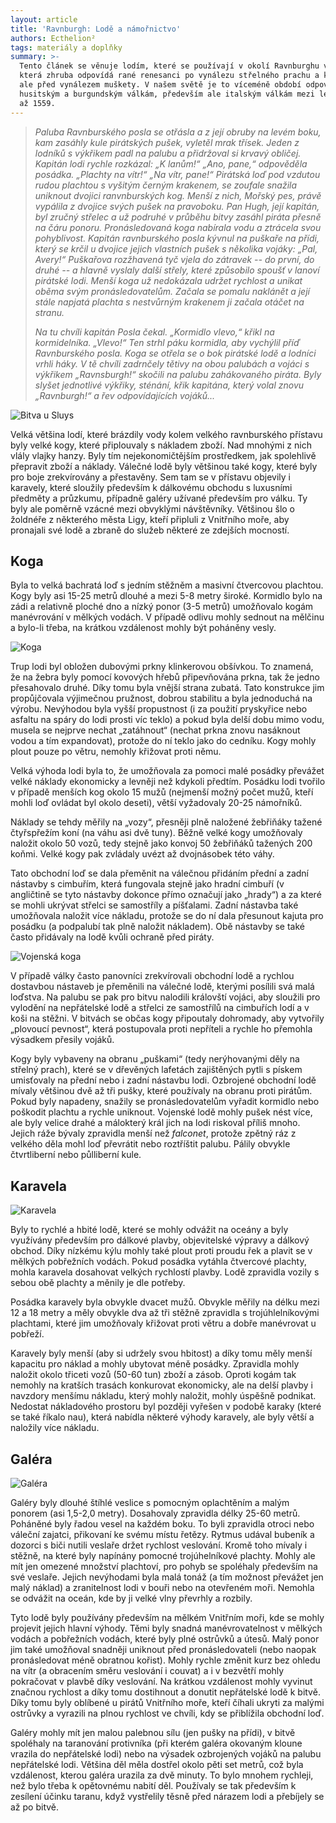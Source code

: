 ```yaml
---
layout: article
title: 'Ravnburgh: Lodě a námořnictvo'
authors: Ecthelion²
tags: materiály a doplňky
summary: >-
  Tento článek se věnuje lodím, které se používají v okolí Ravnburghu v době,
  která zhruba odpovídá rané renesanci po vynálezu střelného prachu a knihtisku,
  ale před vynálezem muškety. V našem světě je to víceméně období odpovídající
  husitským a burgundským válkám, především ale italským válkám mezi lety 1494
  až 1559.
---
```


> _Paluba Ravnburského posla se otřásla a z její obruby na levém boku, kam zasáhly kule pirátských pušek, vyletěl mrak třísek. Jeden z lodníků s výkřikem padl na palubu a přidržoval si krvavý obličej. Kapitán lodi rychle rozkázal: „K lanům!“ „Ano, pane,“ odpověděla posádka. „Plachty na vítr!“ „Na vítr, pane!“ Pirátská loď pod vzdutou rudou plachtou s vyšitým černým krakenem, se zoufale snažila uniknout dvojici ranvnburských kog. Menší z nich, Mořský pes, právě vypálila z dvojice svých pušek na pravoboku. Pan Hugh, její kapitán, byl zručný střelec a už podruhé v průběhu bitvy zasáhl piráta přesně na čáru ponoru. Pronásledovaná koga nabírala vodu a ztrácela svou pohyblivost. Kapitán ravnburského posla kývnul na puškaře na přídi, který se krčil u dvojice jejich vlastních pušek s několika vojáky: „Pal, Avery!“ Puškařova rozžhavená tyč vjela do zátravek -- do první, do druhé -- a hlavně vyslaly další střely, které způsobilo spoušť v lanoví pirátské lodi. Menší koga už nedokázala udržet rychlost a unikat oběma svým pronásledovatelům. Začala se pomalu naklánět a její stále napjatá plachta s nestvůrným krakenem ji začala otáčet na stranu._
>
> _Na tu chvíli kapitán Posla čekal. „Kormidlo vlevo,“ křikl na kormidelníka. „Vlevo!“ Ten strhl páku kormidla, aby vychýlil příď Ravnburského posla. Koga se otřela se o bok pirátské lodě a lodníci vrhli háky. V tě chvíli zadrnčely tětivy na obou palubách a vojáci s výkřikem „Ravnsburgh!“ skočili na palubu zahákovaného piráta. Byly slyšet jednotlivé výkřiky, sténání, křik kapitána, který volal znovu „Ravnburgh!“ a řev odpovídajících vojáků..._

![Bitva u Sluys]({{site.baseurl}}/76/BattleofSluys.jpeg.jpeg)

Velká většina lodí, které brázdily vody kolem velkého ravnburského přístavu byly velké kogy, které připlouvaly s nákladem zboží. Nad mnohými z nich vlály vlajky hanzy. Byly tím nejekonomičtějším prostředkem, jak spolehlivě přepravit zboží a náklady. Válečné lodě byly většinou také kogy, které byly pro boje zrekvírovány a přestavěny. Sem tam se v přístavu objevily i karavely, které sloužily především k dálkovému obchodu s luxusními předměty a průzkumu, případně galéry užívané především pro válku. Ty byly ale poměrně vzácné mezi obvyklými návštěvníky. Většinou šlo o žoldnéře z některého města Ligy, kteří připluli z Vnitřního moře, aby pronajali své lodě a zbraně do služeb některé ze zdejších mocností.

## Koga

Byla to velká bachratá loď s jedním stěžněm a masivní čtvercovou plachtou. Kogy byly asi 15-25 metrů dlouhé a mezi 5-8 metry široké. Kormidlo bylo na zádi a relativně ploché dno a nízký ponor (3-5 metrů) umožňovalo kogám manévrování v mělkých vodách. V případě odlivu mohly sednout na mělčinu a bylo-li třeba, na krátkou vzdálenost mohly být poháněny vesly.

![Koga]({{site.baseurl}}/76/hanseschiffe-mitte-en.jpg)

Trup lodi byl obložen dubovými prkny klinkerovou obšívkou. To znamená, že na žebra byly pomocí kovových hřebů připevňována prkna, tak že jedno přesahovalo druhé. Díky tomu byla vnější strana zubatá. Tato konstrukce jim propůjčovala výjimečnou pružnost, dobrou stabilitu a byla jednoduchá na výrobu. Nevýhodou byla vyšší propustnost (i za použití pryskyřice nebo asfaltu na spáry do lodi prosti víc teklo) a pokud byla delší dobu mimo vodu, musela se nejprve nechat „zatáhnout“ (nechat prkna znovu nasáknout vodou a tím expandovat), protože do ní teklo jako do cedníku. Kogy mohly plout pouze po větru, nemohly křižovat proti němu.

Velká výhoda lodi byla to, že umožňovala za pomoci malé posádky převážet velké náklady ekonomicky a levněji než kdykoli předtím. Posádku lodi tvořilo v případě menších kog okolo 15 mužů (nejmenší možný počet mužů, kteří mohli loď ovládat byl okolo deseti), větší vyžadovaly 20-25 námořníků.

Náklady se tehdy měřily na „vozy“, přesněji plně naložené žebřiňáky tažené čtyřspřežím koní (na váhu asi dvě tuny). Běžně velké kogy umožňovaly naložit okolo 50 vozů, tedy stejně jako konvoj 50 žebřiňáků tažených 200 koňmi. Velké kogy pak zvládaly uvézt až dvojnásobek této váhy.

Tato obchodní loď se dala přeměnit na válečnou přidáním přední a zadní nástavby s cimbuřím, která fungovala stejně jako hradní cimbuří (v angličtině se tyto nástavby dokonce přímo označují jako „hrady“) a za které se mohli ukrývat střelci se samostříly a píšťalami. Zadní nástavba také umožňovala naložit více nákladu, protože se do ní dala přesunout kajuta pro posádku (a podpalubí tak plně naložit nákladem). Obě nástavby se také často přidávaly na lodě kvůli ochraně před piráty.

![Vojenská koga]({{site.baseurl}}/76/militarycog.jpg)

V případě války často panovníci zrekvírovali obchodní lodě a rychlou dostavbou nástaveb je přeměnili na válečné lodě, kterými posílili svá malá loďstva. Na palubu se pak pro bitvu nalodili královští vojáci, aby sloužili pro vylodění na nepřátelské lodě a střelci ze samostřílů na cimbuřích lodí a v koši na stěžni. V bitvách se občas kogy připoutaly dohromady, aby vytvořily „plovoucí pevnost“, která postupovala proti nepříteli a rychle ho přemohla výsadkem přesily vojáků.

Kogy byly vybaveny na obranu „puškami“ (tedy nerýhovanými děly na střelný prach), které se v dřevěných lafetách zajištěných pytli s pískem umisťovaly na přední nebo i zadní nástavbu lodi. Ozbrojené obchodní lodě mívaly většinou dvě až tři pušky, které používaly na obranu proti pirátům. Pokud byly napadeny, snažily se pronásledovatelům vyřadit kormidlo nebo poškodit plachtu a rychle uniknout. Vojenské lodě mohly pušek nést více, ale byly velice drahé a málokterý král jich na lodi riskoval příliš mnoho. Jejich ráže bývaly zpravidla menší než _falconet_, protože zpětný ráz z velkého děla mohl loď převrátit nebo roztříštit palubu. Pálily obvykle čtvrtliberní nebo půlliberní kule.

## Karavela

![Karavela]({{site.baseurl}}/76/Bras_de_Oliveira_Caravel_with_oars.png)

Byly to rychlé a hbité lodě, které se mohly odvážit na oceány a byly využívány především pro dálkové plavby, objevitelské výpravy a dálkový obchod. Díky nízkému kýlu mohly také plout proti proudu řek a plavit se v mělkých pobřežních vodách. Pokud posádka vytáhla čtvercové plachty, mohla karavela dosahovat velkých rychlostí plavby. Lodě zpravidla vozily s sebou obě plachty a měnily je dle potřeby.

Posádka karavely byla obvykle dvacet mužů. Obvykle měřily na délku mezi 12 a 18 metry a měly obvykle dva až tři stěžně zpravidla s trojúhlelníkovými plachtami, které jim umožňovaly křižovat proti větru a dobře manévrovat u pobřeží.

Karavely byly menší (aby si udržely svou hbitost) a díky tomu měly menší kapacitu pro náklad a mohly ubytovat méně posádky. Zpravidla mohly naložit okolo třiceti vozů (50-60 tun) zboží a zásob. Oproti kogám tak nemohly na kratších trasách konkurovat ekonomicky, ale na delší plavby i navzdory menšímu nákladu, který mohly naložit, mohly úspěšně podnikat. Nedostat nákladového prostoru byl později vyřešen v podobě karaky (které se také říkalo nau), která nabídla některé výhody karavely, ale byly větší a naložily více nákladu.

## Galéra

![Galéra]({{site.baseurl}}/76/galera.jpg)

Galéry byly dlouhé štíhlé veslice s pomocným oplachtěním a malým ponorem (asi 1,5-2,0 metry). Dosahovaly zpravidla délky 25-60 metrů. Poháněné byly řadou vesel na každém boku. To byli zpravidla otroci nebo váleční zajatci, přikovaní ke svému místu řetězy. Rytmus udával bubeník a dozorci s biči nutili veslaře držet rychlost veslování. Kromě toho mívaly i stěžně, na které byly napínány pomocné trojúhelníkové plachty. Mohly ale mít jen omezené množství plachtoví, pro pohyb se spoléhaly především na své veslaře. Jejich nevýhodami byla malá tonáž (a tím možnost převážet jen malý náklad) a zranitelnost lodi v bouři nebo na otevřeném moři. Nemohla se odvážit na oceán, kde by ji velké vlny převrhly a rozbily.

Tyto lodě byly používány především na mělkém Vnitřním moři, kde se mohly projevit jejich hlavní výhody. Těmi byly snadná manévrovatelnost v mělkých vodách a pobřežních vodách, které byly plné ostrůvků a útesů. Malý ponor jim také umožňoval snadněji uniknout před pronásledovateli (nebo naopak pronásledovat méně obratnou kořist). Mohly rychle změnit kurz bez ohledu na vítr (a obracením směru veslování i couvat) a i v bezvětří mohly pokračovat v plavbě díky veslování. Na krátkou vzdálenost mohly vyvinut značnou rychlost a díky tomu dostihnout a donutit nepřátelské lodě k bitvě. Díky tomu byly oblíbené u pirátů Vnitřního moře, kteří číhali ukryti za malými ostrůvky a vyrazili na plnou rychlost ve chvíli, kdy se přiblížila obchodní loď.

Galéry mohly mít jen malou palebnou sílu (jen pušky na přídi), v bitvě spoléhaly na taranování protivníka (při kterém galéra okovaným kloune vrazila do nepřátelské lodi) nebo na výsadek ozbrojených vojáků na palubu nepřátelské lodi. Většina děl měla dostřel okolo pěti set metrů, což byla vzdálenost, kterou galéra urazila za dvě minuty. To bylo mnohem rychleji, než bylo třeba k opětovnému nabití děl. Používaly se tak především k zesílení účinku taranu, když vystřelily těsně před nárazem lodi a přebíjely se až po bitvě.
